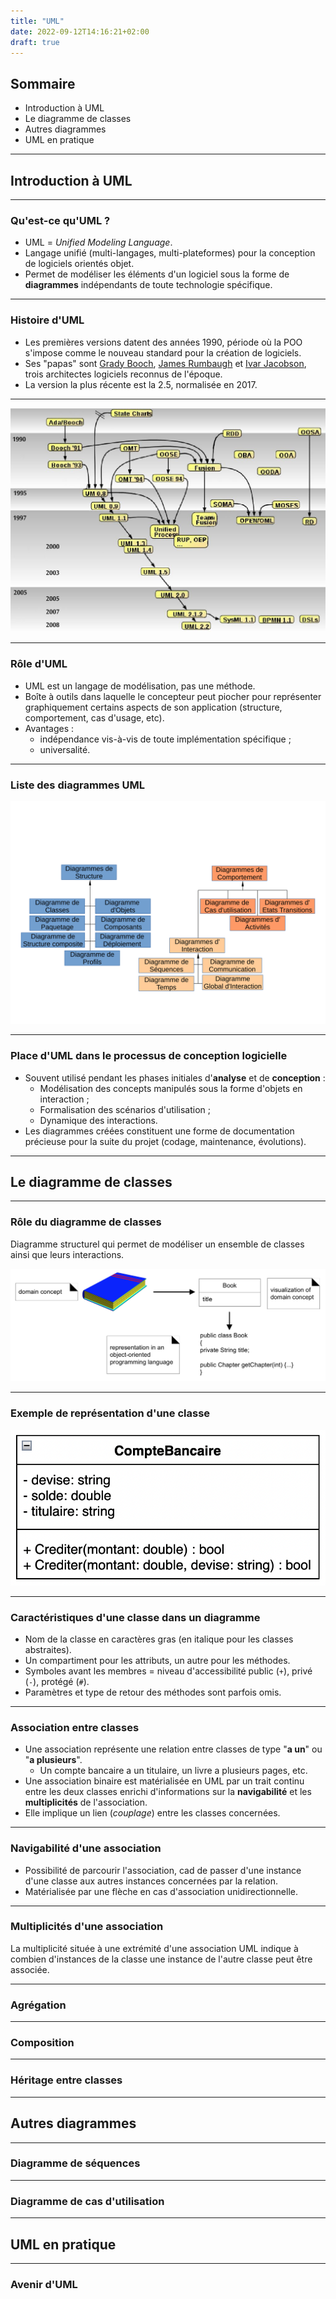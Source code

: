 ```yaml
---
title: "UML"
date: 2022-09-12T14:16:21+02:00
draft: true
---
```


## Sommaire

- Introduction à UML
- Le diagramme de classes
- Autres diagrammes
- UML en pratique

---

## Introduction à UML

---

### Qu'est-ce qu'UML ?

- UML = *Unified Modeling Language*.
- Langage unifié (multi-langages, multi-plateformes) pour la conception de logiciels orientés objet.
- Permet de modéliser les éléments d'un logiciel sous la forme de **diagrammes** indépendants de toute technologie spécifique.

---

### Histoire d'UML

- Les premières versions datent des années 1990, période où la POO s'impose comme le nouveau standard pour la création de logiciels.
- Ses "papas" sont [Grady Booch](https://en.wikipedia.org/wiki/Grady_Booch), [James Rumbaugh](https://en.wikipedia.org/wiki/James_Rumbaugh) et [Ivar Jacobson](https://en.wikipedia.org/wiki/Ivar_Jacobson), trois architectes logiciels reconnus de l'époque.
- La version la plus récente est la 2.5, normalisée en 2017.

---

[![Historisque d'UML](images/1024px-OO-historie.jpg)](https://fr.wikipedia.org/wiki/UML_(informatique))

---

### Rôle d'UML

- UML est un langage de modélisation, pas une méthode.
- Boîte à outils dans laquelle le concepteur peut piocher pour représenter graphiquement certains aspects de son application (structure, comportement, cas d'usage, etc).
- Avantages :
  - indépendance vis-à-vis de toute implémentation spécifique ;
  - universalité.

---

### Liste des diagrammes UML

![Diagramme des diagrammes UML](images/DiagrammesUML.svg)

---

### Place d'UML dans le processus de conception logicielle

- Souvent utilisé pendant les phases initiales d'**analyse** et de **conception** :
  - Modélisation des concepts manipulés sous la forme d'objets en interaction ;
  - Formalisation des scénarios d'utilisation ;
  - Dynamique des interactions.
- Les diagrammes créées constituent une forme de documentation précieuse pour la suite du projet (codage, maintenance, évolutions).

---

## Le diagramme de classes

---

### Rôle du diagramme de classes

Diagramme structurel qui permet de modéliser un ensemble de classes ainsi que leurs interactions.

![Extrait du livre "Applying UML and patterns"](images/uml_analysis_example.png)

---

### Exemple de représentation d'une classe

![Exemple de classe UML](images/uml_class.png)

---

### Caractéristiques d'une classe dans un diagramme

- Nom de la classe en caractères gras (en italique pour les classes abstraites).
- Un compartiment pour les attributs, un autre pour les méthodes.
- Symboles avant les membres = niveau d'accessibilité public (`+`), privé (`-`), protégé (`#`).
- Paramètres et type de retour des méthodes sont parfois omis.

---

### Association entre classes

- Une association représente une relation entre classes de type "**a un**" ou "**a plusieurs**".
  - Un compte bancaire a un titulaire, un livre a plusieurs pages, etc.
- Une association binaire est matérialisée en UML par un trait continu entre les deux classes enrichi d'informations sur la **navigabilité** et les **multiplicités** de l'association.
- Elle implique un lien (*couplage*) entre les classes concernées.

---

### Navigabilité d'une association

- Possibilité de parcourir l'association, cad de passer d'une instance d'une classe aux autres instances concernées par la relation.
- Matérialisée par une flèche en cas d'association unidirectionnelle.

---

### Multiplicités d'une association

La multiplicité située à une extrémité d'une association UML indique à combien d'instances de la classe une instance de l'autre classe peut être associée.

---

### Agrégation

---

### Composition

---

### Héritage entre classes

---

## Autres diagrammes

---

### Diagramme de séquences

---

### Diagramme de cas d'utilisation

---

## UML en pratique

---

### Avenir d'UML
